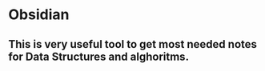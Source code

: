 # Obsidian
## This is very useful tool to get most needed notes for Data Structures and alghoritms.
